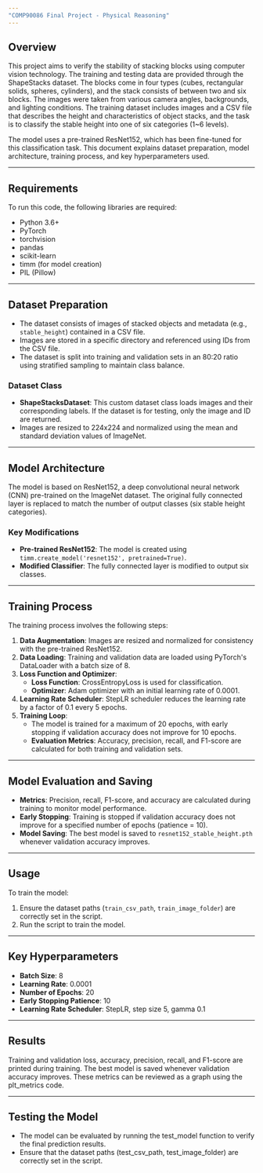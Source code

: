 ```yaml
---
"COMP90086 Final Project - Physical Reasoning"
---
```


## Overview
This project aims to verify the stability of stacking blocks using computer vision technology. The training and testing data are provided through the ShapeStacks dataset. The blocks come in four types (cubes, rectangular solids, spheres, cylinders), and the stack consists of between two and six blocks. The images were taken from various camera angles, backgrounds, and lighting conditions. The training dataset includes images and a CSV file that describes the height and characteristics of object stacks, and the task is to classify the stable height into one of six categories (1~6 levels).

The model uses a pre-trained ResNet152, which has been fine-tuned for this classification task. This document explains dataset preparation, model architecture, training process, and key hyperparameters used.

---
## Requirements
To run this code, the following libraries are required:

- Python 3.6+
- PyTorch
- torchvision
- pandas
- scikit-learn
- timm (for model creation)
- PIL (Pillow)

---
## Dataset Preparation
- The dataset consists of images of stacked objects and metadata (e.g., `stable_height`) contained in a CSV file.
- Images are stored in a specific directory and referenced using IDs from the CSV file.
- The dataset is split into training and validation sets in an 80:20 ratio using stratified sampling to maintain class balance.

### Dataset Class
- **ShapeStacksDataset**: This custom dataset class loads images and their corresponding labels. If the dataset is for testing, only the image and ID are returned.
- Images are resized to 224x224 and normalized using the mean and standard deviation values of ImageNet.

---
## Model Architecture
The model is based on ResNet152, a deep convolutional neural network (CNN) pre-trained on the ImageNet dataset. The original fully connected layer is replaced to match the number of output classes (six stable height categories).

### Key Modifications
- **Pre-trained ResNet152**: The model is created using `timm.create_model('resnet152', pretrained=True)`.
- **Modified Classifier**: The fully connected layer is modified to output six classes.

---
## Training Process
The training process involves the following steps:

1. **Data Augmentation**: Images are resized and normalized for consistency with the pre-trained ResNet152.
2. **Data Loading**: Training and validation data are loaded using PyTorch's DataLoader with a batch size of 8.
3. **Loss Function and Optimizer**:
   - **Loss Function**: CrossEntropyLoss is used for classification.
   - **Optimizer**: Adam optimizer with an initial learning rate of 0.0001.
4. **Learning Rate Scheduler**: StepLR scheduler reduces the learning rate by a factor of 0.1 every 5 epochs.
5. **Training Loop**:
   - The model is trained for a maximum of 20 epochs, with early stopping if validation accuracy does not improve for 10 epochs.
   - **Evaluation Metrics**: Accuracy, precision, recall, and F1-score are calculated for both training and validation sets.

---
## Model Evaluation and Saving
- **Metrics**: Precision, recall, F1-score, and accuracy are calculated during training to monitor model performance.
- **Early Stopping**: Training is stopped if validation accuracy does not improve for a specified number of epochs (patience = 10).
- **Model Saving**: The best model is saved to `resnet152_stable_height.pth` whenever validation accuracy improves.

---
## Usage
To train the model:

1. Ensure the dataset paths (`train_csv_path`, `train_image_folder`) are correctly set in the script.
2. Run the script to train the model.

---
## Key Hyperparameters
- **Batch Size**: 8
- **Learning Rate**: 0.0001
- **Number of Epochs**: 20
- **Early Stopping Patience**: 10
- **Learning Rate Scheduler**: StepLR, step size 5, gamma 0.1

---
## Results
Training and validation loss, accuracy, precision, recall, and F1-score are printed during training. The best model is saved whenever validation accuracy improves.
These metrics can be reviewed as a graph using the plt_metrics code.

---
## Testing the Model
- The model can be evaluated by running the test_model function to verify the final prediction results.
- Ensure that the dataset paths (test_csv_path, test_image_folder) are correctly set in the script.

